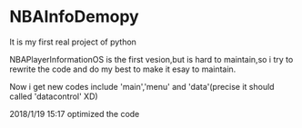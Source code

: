 # NBAInfoDemopy

It is my first real project of python

NBAPlayerInformationOS is the first vesion,but is hard to maintain,so i try to rewrite the code and do my best to make it esay to maintain.

Now i get new codes include 'main','menu' and 'data'(precise it should called 'datacontrol' XD)

2018/1/19  15:17
optimized the code